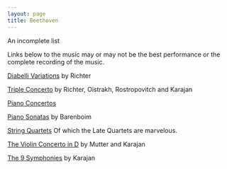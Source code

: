 ```yaml
---
layout: page
title: Beethoven
---
```


An incomplete list

Links below to the music may or may not be the best performance or the complete recording of the music.

[Diabelli Variations](https://www.youtube.com/watch?v=dokkniOwSlQ) by Richter

[Triple Concerto](https://www.youtube.com/watch?v=cmpjXrS6ekk) by Richter, Oïstrakh, Rostropovitch and Karajan

[Piano Concertos](https://www.youtube.com/playlist?list=PLmdMr9Or9Em7XWGjV4ccAYCqHuHB1vfEE)

[Piano Sonatas](https://www.youtube.com/playlist?list=PL74C7F6D462B043AA) by Barenboim

[String Quartets](https://www.youtube.com/watch?v=EbBmH9mj2R0) Of which the Late Quartets are marvelous.

[The Violin Concerto in D](https://www.youtube.com/watch?v=KctXaK67bNc) by Mutter and Karajan

[The 9 Symphonies](https://www.youtube.com/playlist?list=PLpn_aaBjWNyK-HSbUe7-gpbVK742p2lgj) by Karajan